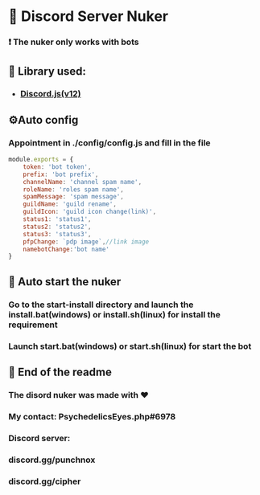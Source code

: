 # 🏮 Discord Server Nuker
### ❗ The nuker only works with bots
## 🔩 Library used:
* ### [Discord.js(v12)](https://www.npmjs.com/package/discord.js)

## ⚙Auto config

### Appointment in ./config/config.js and fill in the file
```js
module.exports = {
    token: 'bot token',
    prefix: 'bot prefix',
    channelName: 'channel spam name', 
    roleName: 'roles spam name',
    spamMessage: 'spam message',
    guildName: 'guild rename',
    guildIcon: 'guild icon change(link)',
    status1: 'status1',
    status2: 'status2',
    status3: 'status3',
    pfpChange: `pdp image`,//link image
    namebotChange:'bot name'
}
```
## 🔩 Auto start the nuker

### Go to the start-install directory and launch the install.bat(windows) or install.sh(linux) for install the requirement
### Launch start.bat(windows) or start.sh(linux) for start the bot

## 🏴 End of the readme

### The disord nuker was made with ❤
### My contact: PsychedelicsEyes.php#6978
### Discord server: 
### discord.gg/punchnox
### discord.gg/cipher
